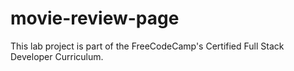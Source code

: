 # movie-review-page

This lab project is part of the FreeCodeCamp's Certified Full Stack Developer Curriculum.
